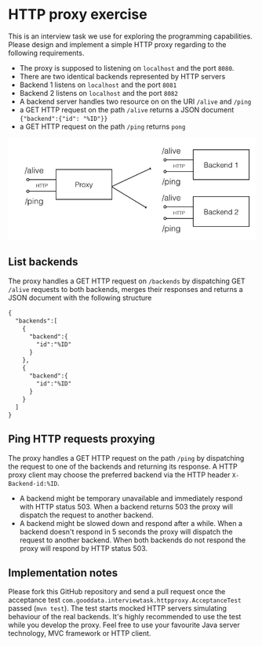 # HTTP proxy exercise

This is an interview task we use for exploring the programming capabilities. Please design and implement a simple HTTP proxy regarding to the following requirements.

* The proxy is supposed to listening on ```localhost``` and the port ```8080```. 
* There are two identical backends represented by HTTP servers
 * Backend 1 listens on ```localhost``` and the port ```8081```
 * Backend 2 listens on ```localhost``` and the port ```8082```
* A backend server handles two resource on on the URI ```/alive``` and ```/ping```
 * a GET HTTP request on the path ```/alive``` returns a JSON document ```{"backend":{"id": "%ID"}}```
 * a GET HTTP request on the path ```/ping``` returns ```pong```

![API proxy](api-proxy.jpg)

## List backends

The proxy handles a GET HTTP request on ```/backends``` by dispatching GET ```/alive``` requests to both backends, merges their responses and returns a JSON document with the following structure

```
{  
  "backends":[  
    {  
      "backend":{  
        "id":"%ID"
      }
    },
    {  
      "backend":{  
        "id":"%ID"
      }
    }
  ]
}
```

## Ping HTTP requests proxying

The proxy handles a GET HTTP request on the path ```/ping``` by dispatching the request to one of the backends and returning its response. A HTTP proxy client may choose the preferred backend via the HTTP header ```X-Backend-id:%ID```.

* A backend might be temporary unavailable and immediately respond with HTTP status 503. When a backend returns 503 the proxy will dispatch the request to another backend.
* A backend might be slowed down and respond after a while.  When a backend doesn't respond in 5 seconds the proxy will dispatch the request to another backend. When both backends do not respond the proxy will respond by HTTP status 503.

## Implementation notes

Please fork this GitHub repository and send a pull request once the acceptance test ```com.gooddata.interviewtask.httpproxy.AcceptanceTest``` passed (```mvn test```). The test starts mocked HTTP servers simulating behaviour of the real backends. It's highly recommended to use the test while you develop the proxy. Feel free to use your favourite Java server technology, MVC framework or HTTP client.
